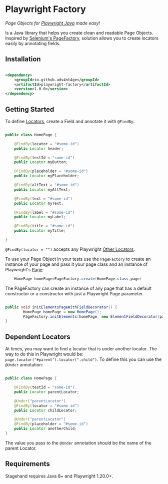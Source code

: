 # Playwright Factory

*Page Objects for [Playwright Java](https://playwright.dev/java/) made easy!*

Is a Java library that helps you create clean and readable Page Objects. Inspired
by [Selenium's PageFactory](https://github.com/SeleniumHQ/selenium/wiki/PageFactory), solution allows you to create
locators easily by annotating fields.

## Installation

```xml

<dependency>
    <groupId>io.github.adv4nt4ge</groupId>
    <artifactId>playwright-factory</artifactId>
    <version>1.0.0</version>
</dependency>
```

## Getting Started

To define [Locators](https://playwright.dev/java/docs/locators), create a Field and annotate it with `@FindBy`:

```java

public class HomePage {

    @FindBy(locator = "#some-id")
    public Locator header;

    @FindBy(testId = "some-id")
    public Locator myButton;

    @FindBy(placeholder = "#some-id")
    public Locator myPlaceholder;

    @FindBy(altText = "#some-id")
    public Locator myAltText;

    @FindBy(text = "#some-id")
    public Locator myText;

    @FindBy(label = "#some-id")
    public Locator myLabel;

    @FindBy(title = "#some-id")
    public Locator myTitle;

}
```

`@FindBy(locator = "")` accepts any Playwright [Other Locators](https://playwright.dev/java/docs/other-locators).

To use your Page Object in your tests use the `PageFactory` to create an instance of your page and pass it your page
class and an instance of Playwright's [Page](https://playwright.dev/java/docs/pages):

```java
    HomePage homePage=PageFactory.create(HomePage.class,page)
```
The PageFactory can create an instance of any page that has a default constructor or a constructor with just a
Playwright Page parameter.

```java

public void initElementsPageWithFieldDecorator() {
        HomePage homePage = new HomePage();
        PageFactory.initElements(homePage, new ElementFieldDecorator(page));
}
```

## Dependent Locators

At times, you may want to find a locator that is under another locator. The way to do this in Playwright would
be: `page.locator("#parent").locator(".child")`. To define this you can use the `@Under` annotation:

```java

public class HomePage {

    @FindBy(testId = "some-id")
    public Locator parentLocator;

    @Under("parentLocator")
    @FindBy(locator = "#some-id")
    public Locator childLocator;

    @Under("parentLocator")
    @FindBy(placeholder = "#some-id")
    public Locator anotherChild;
}
```

The value you pass to the `@Under` annotation should be the name of the parent Locator.

## Requirements

Stagehand requires Java 8+ and Playwright 1.20.0+.
